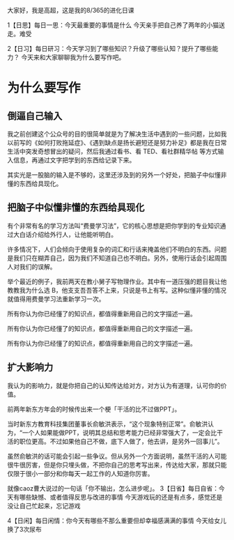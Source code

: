 大家好，我是高超，这是我的8/365的进化日课

1【日思】每日一思：今天最重要的事情是什么
今天亲手把自己养了两年的小猫送走。难受

2【日习】每日研习：今天学习到了哪些知识？升级了哪些认知？提升了哪些能力？
今天来和大家聊聊我为什么要写作吧。
# 为什么要写作
## 倒逼自己输入
我之前创建这个公众号的目的很简单就是为了解决生活中遇到的一些问题，比如我以前写的《如何打败拖延症》、《遇到缺点是扬长避短还是努力补足》都是我在日常生活中突发奇想冒出的疑问，然后我通过看书、看 TED、看社群精华帖 等方式输入信息，再通过文字把学到的东西给记录下来。

其实光是一股脑的输入是不够的，这里还涉及到的另外一个好处，把脑子中似懂非懂的东西给具现化。

## 把脑子中似懂非懂的东西给具现化

有个非常有名的学习方法叫“费曼学习法”，它的核心思想是把你学到的专业知识通过大白话介绍给外行人，让他能听明白。

许多情况下，人们会倾向于使用复杂的词汇和行话来掩盖他们不明白的东西。问题是我们只在糊弄自己，因为我们不知道自己也不明白。另外，使用行话会引起周围人对我们的误解。

举个最近的例子，我前两天在教小舅子写物理作业。其中有一道压强的题目我让他教教我为什么选 B，他支支吾吾答不上来，只说是书上有写。这种似懂非懂的情况就值得用费曼学习法重新学习一次。

所有你认为你已经懂了的知识点，都值得重新用自己的文字描述一遍。

所有你认为你已经懂了的知识点，都值得重新用自己的文字描述一遍。

所有你认为你已经懂了的知识点，都值得重新用自己的文字描述一遍。

## 扩大影响力
我认为的影响力，就是你把自己的认知传达给对方，对方认为有道理，认可你的价值。

前两年新东方年会的时候传出来一个梗「干活的比不过做PPT」。

当时新东方教育科技集团董事长俞敏洪表示，“这个现象特别正常”。俞敏洪认为，“一个人如果能做PPT，说明其总结和思考能力已经非常强大了，一定会比干活的职位更高。不过如果他自己不做，底下人做了，他去讲，是另外一回事儿”。

虽然俞敏洪的话可能会引起一些争议。但从另外一个方面说明，虽然干活的人可能很牛很厉害，但是你只埋头做，不把你自己的思考写出来，传达给大家，那就只能仅限于很小一部分和你每天一起工作的人知道你厉害。 

就像caoz曹大说过的一句话「你不输出，怎么进步呢」。
3【日省】每日自省：今天有哪些缺憾、或者值得反思与改进的事情
今天游戏玩的还是有点多，感觉还是没让自己忙起来，忘记游戏

4【日闲】每日闲情：你今天有哪些不那么重要但却幸福感满满的事情
今天给女儿换了3次尿布